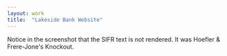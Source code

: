 ```yaml
---
layout: work
title:  "Lakeside Bank Website"
---
```


Notice in the screenshot that the SIFR text is not rendered. It was Hoefler & Frere-Jone's Knockout.
